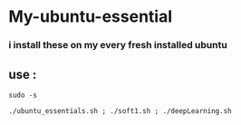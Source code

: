 # My-ubuntu-essential

###  i install these on my every fresh installed ubuntu
## use :
`
sudo -s 
`

`
./ubuntu_essentials.sh ; ./soft1.sh ; ./deepLearning.sh 
`

